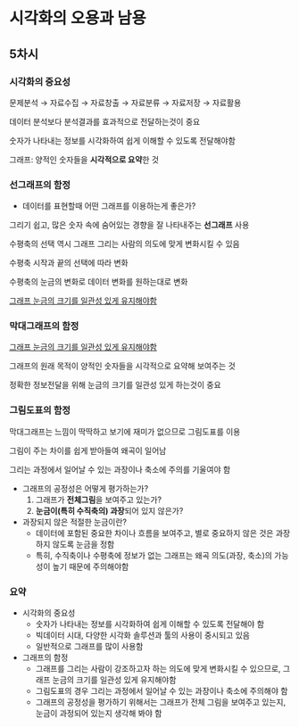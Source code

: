 # 시각화의 오용과 남용

## 5차시

### 시각화의 중요성

문제분석 → 자료수집 → 자료창출 → 자료분류 → 자료저장 → 자료활용

데이터 분석보다 분석결과를 효과적으로 전달하는것이 중요

숫자가 나타내는 정보를 시각화하여 쉽게 이해할 수 있도록 전달해야함

그래프: 양적인 숫자들을 **시각적으로 요약**한 것



### 선그래프의 함정

+ 데이터를 표현할때 어떤 그래프를 이용하는게 좋은가?

그리기 쉽고, 많은 숫자 속에 숨어있는 경향을 잘 나타내주는 **선그래프** 사용

수평축의 선택 역시 그래프 그리는 사람의 의도에 맞게 변화시킬 수 있음

수평축 시작과 끝의 선택에 따라 변화

수평축의 눈금의 변화로 데이터 변화를 원하는대로 변화

<u>그래프 눈금의 크기를 일관성 있게 유지해야함</u>



### 막대그래프의 함정

<u>그래프 눈금의 크기를 일관성 있게 유지해야함</u>

그래프의 원래 목적이 양적인 숫자들을 시각적으로 요약해 보여주는 것

정확한 정보전달을 위해 눈금의 크기를 일관성 있게 하는것이 중요



### 그림도표의 함정

막대그래프는 느낌이 딱딱하고 보기에 재미가 없으므로 그림도표를 이용

그림이 주는 차이를 쉽게 받아들여 왜곡이 일어남

그리는 과정에서 일어날 수 있는 과장이나 축소에 주의를 기울여야 함

+ 그래프의 공정성은 어떻게 평가하는가?
  1. 그래프가 **전체그림**을 보여주고 있는가?
  2. **눈금이(특히 수직축의) 과장**되어 있지 않은가?
+ 과장되지 않은 적절한 눈금이란?
  + 데이터에 포함된 중요한 차이나 흐름을 보여주고, 별로 중요하지 않은 것은 과장하지 않도록 눈금을 정함
  + 특히, 수직축이나 수평축에 정보가 없는 그래프는 왜곡 의도(과장, 축소)의 가능성이 높기 때문에 주의해야함



### 요약

+ 시각화의 중요성
  + 숫자가 나타내는 정보를 시각화하여 쉽게 이해할 수 있도록 전달해야 함
  + 빅데이터 시대, 다양한 시각화 솔루션과 툴의 사용이 중시되고 있음
  + 일반적으로 그래프를 많이 사용함
+ 그래프의 함정
  + 그래프를 그리는 사람이 강조하고자 하는 의도에 맞게 변화시킬 수 있으므로, 그래프 눈금의 크기를 일관성 있게 유지해야함
  + 그림도표의 경우 그리는 과정에서 일어날 수 있는 과장이나 축소에 주의해야 함
  + 그래프의 공정성을 평가하기 위해서는 그래프가 전체 그림을 보여주고 있는지, 눈금이 과정되어 있는지 생각해 봐야 함



















